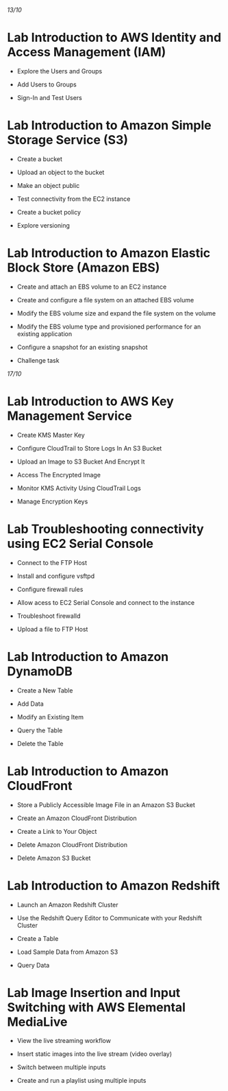 *13/10*
# Lab Introduction to AWS Identity and Access Management (IAM) 

- Explore the Users and Groups

- Add Users to Groups

- Sign-In and Test Users


# Lab Introduction to Amazon Simple Storage Service (S3)

- Create a bucket

- Upload an object to the bucket

- Make an object public

- Test connectivity from the EC2 instance

- Create a bucket policy

- Explore versioning


# Lab Introduction to Amazon Elastic Block Store (Amazon EBS)

- Create and attach an EBS volume to an EC2 instance

- Create and configure a file system on an attached EBS volume

- Modify the EBS volume size and expand the file system on the volume

- Modify the EBS volume type and provisioned performance for an existing application

- Configure a snapshot for an existing snapshot

- Challenge task

*17/10*
# Lab Introduction to AWS Key Management Service

- Create KMS Master Key

- Configure CloudTrail to Store Logs In An S3 Bucket

- Upload an Image to S3 Bucket And Encrypt It

- Access The Encrypted Image

- Monitor KMS Activity Using CloudTrail Logs

- Manage Encryption Keys


# Lab Troubleshooting connectivity using EC2 Serial Console

- Connect to the FTP Host

- Install and configure vsftpd

- Configure firewall rules

- Allow acess to EC2 Serial Console and connect to the instance

- Troubleshoot firewalld

- Upload a file to FTP Host

# Lab Introduction to Amazon DynamoDB

- Create a New Table

- Add Data

- Modify an Existing Item

- Query the Table

- Delete the Table

# Lab Introduction to Amazon CloudFront

- Store a Publicly Accessible Image File in an Amazon S3 Bucket

- Create an Amazon CloudFront Distribution

- Create a Link to Your Object

- Delete Amazon CloudFront Distribution

- Delete Amazon S3 Bucket

# Lab Introduction to Amazon Redshift

- Launch an Amazon Redshift Cluster

- Use the Redshift Query Editor to Communicate with your Redshift Cluster

- Create a Table

- Load Sample Data from Amazon S3

- Query Data

# Lab Image Insertion and Input Switching with AWS Elemental MediaLive

- View the live streaming workflow

- Insert static images into the live stream (video overlay)

- Switch between multiple inputs

- Create and run a playlist using multiple inputs